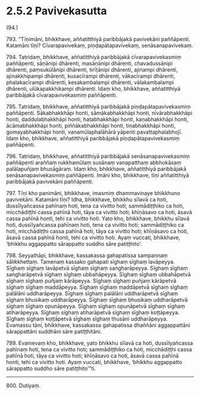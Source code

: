 # 2.5.2 Pavivekasutta

(94.)

793\. “Tīṇimāni, bhikkhave, aññatitthiyā paribbājakā pavivekāni paññāpenti. Katamāni tīṇi? Cīvarapavivekaṃ, piṇḍapātapavivekaṃ, senāsanapavivekaṃ.

794\. Tatridaṃ, bhikkhave, aññatitthiyā paribbājakā cīvarapavivekasmiṃ paññāpenti, sāṇānipi dhārenti, masāṇānipi dhārenti, chavadussānipi dhārenti, paṃsukūlānipi dhārenti, tirīṭānipi dhārenti, ajinampi dhārenti, ajinakkhipampi dhārenti, kusacīrampi dhārenti, vākacīrampi dhārenti, phalakacīrampi dhārenti, kesakambalampi dhārenti, vālakambalampi dhārenti, ulūkapakkhikampi dhārenti. Idaṃ kho, bhikkhave, aññatitthiyā paribbājakā cīvarapavivekasmiṃ paññāpenti.

795\. Tatridaṃ, bhikkhave, aññatitthiyā paribbājakā piṇḍapātapavivekasmiṃ paññāpenti. Sākabhakkhāpi honti, sāmākabhakkhāpi honti, nīvārabhakkhāpi honti, daddulabhakkhāpi honti, haṭabhakkhāpi honti, kaṇabhakkhāpi honti, ācāmabhakkhāpi honti, piññākabhakkhāpi honti, tiṇabhakkhāpi honti, gomayabhakkhāpi honti, vanamūlaphalāhārā yāpenti pavattaphalabhojī. Idaṃ kho, bhikkhave, aññatitthiyā paribbājakā piṇḍapātapavivekasmiṃ paññāpenti.

796\. Tatridaṃ, bhikkhave, aññatitthiyā paribbājakā senāsanapavivekasmiṃ paññāpenti araññaṃ rukkhamūlaṃ susānaṃ vanapatthaṃ abbhokāsaṃ palālapuñjaṃ bhusāgāraṃ. Idaṃ kho, bhikkhave, aññatitthiyā paribbājakā senāsanapavivekasmiṃ paññāpenti. Imāni kho, bhikkhave, tīṇi aññatitthiyā paribbājakā pavivekāni paññāpenti.

797\. Tīṇi kho panimāni, bhikkhave, imasmiṃ dhammavinaye bhikkhuno pavivekāni. Katamāni tīṇi? Idha, bhikkhave, bhikkhu sīlavā ca hoti, dussīlyañcassa pahīnaṃ hoti, tena ca vivitto hoti; sammādiṭṭhiko ca hoti, micchādiṭṭhi cassa pahīnā hoti, tāya ca vivitto hoti; khīṇāsavo ca hoti, āsavā cassa pahīnā honti, tehi ca vivitto hoti. Yato kho, bhikkhave, bhikkhu sīlavā hoti, dussīlyañcassa pahīnaṃ hoti, tena ca vivitto hoti; sammādiṭṭhiko ca hoti, micchādiṭṭhi cassa pahīnā hoti, tāya ca vivitto hoti; khīṇāsavo ca hoti, āsavā cassa pahīnā honti, tehi ca vivitto hoti. Ayaṃ vuccati, bhikkhave, ‘bhikkhu aggappatto sārappatto suddho sāre patiṭṭhito’.

798\. Seyyathāpi, bhikkhave, kassakassa gahapatissa sampannaṃ sālikkhettaṃ. Tamenaṃ kassako gahapati sīghaṃ sīghaṃ lavāpeyya. Sīghaṃ sīghaṃ lavāpetvā sīghaṃ sīghaṃ saṅgharāpeyya. Sīghaṃ sīghaṃ saṅgharāpetvā sīghaṃ sīghaṃ ubbahāpeyya. Sīghaṃ sīghaṃ ubbahāpetvā sīghaṃ sīghaṃ puñjaṃ kārāpeyya. Sīghaṃ sīghaṃ puñjaṃ kārāpetvā sīghaṃ sīghaṃ maddāpeyya. Sīghaṃ sīghaṃ maddāpetvā sīghaṃ sīghaṃ palālāni uddharāpeyya. Sīghaṃ sīghaṃ palālāni uddharāpetvā sīghaṃ sīghaṃ bhusikaṃ uddharāpeyya. Sīghaṃ sīghaṃ bhusikaṃ uddharāpetvā sīghaṃ sīghaṃ opunāpeyya. Sīghaṃ sīghaṃ opunāpetvā sīghaṃ sīghaṃ atiharāpeyya. Sīghaṃ sīghaṃ atiharāpetvā sīghaṃ sīghaṃ koṭṭāpeyya. Sīghaṃ sīghaṃ koṭṭāpetvā sīghaṃ sīghaṃ thusāni uddharāpeyya. Evamassu tāni, bhikkhave, kassakassa gahapatissa dhaññāni aggappattāni sārappattāni suddhāni sāre patiṭṭhitāni.

799\. Evamevaṃ kho, bhikkhave, yato bhikkhu sīlavā ca hoti, dussīlyañcassa pahīnaṃ hoti, tena ca vivitto hoti; sammādiṭṭhiko ca hoti, micchādiṭṭhi cassa pahīnā hoti, tāya ca vivitto hoti; khīṇāsavo ca hoti, āsavā cassa pahīnā honti, tehi ca vivitto hoti. Ayaṃ vuccati, bhikkhave, ‘bhikkhu aggappatto sārappatto suddho sāre patiṭṭhito’”ti.

---

800\. Dutiyaṃ.
